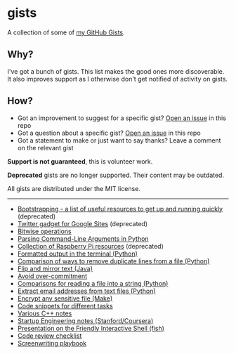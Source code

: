 # gists

A collection of some of [my GitHub Gists](https://gist.github.com/dideler?direction=desc&sort=updated).

## Why?

I've got a bunch of gists. This list makes the good ones more discoverable.  
It also improves support as I otherwise don't get notified of activity on gists.

## How?

- Got an improvement to suggest for a specific gist? [Open an issue] in this repo
- Got a question about a specific gist? [Open an issue] in this repo
- Got a statement to make or just want to say thanks? Leave a comment on the relevant gist

**Support is not guaranteed**, this is volunteer work.

**Deprecated** gists are no longer supported. Their content may be outdated.

All gists are distributed under the MIT license.

[open an issue]: ../../issues/new

---

- [Bootstrapping - a list of useful resources to get up and running quickly](https://gist.github.com/dideler/1718200) (deprecated)
- [Twitter gadget for Google Sites](https://gist.github.com/dideler/2153825) (deprecated)
- [Bitwise operations](https://gist.github.com/dideler/2365607)
- [Parsing Command-Line Arguments in Python](https://gist.github.com/dideler/2395703)
- [Collection of Raspberry Pi resources](https://gist.github.com/dideler/3394257) (deprecated)
- [Formatted output in the terminal (Python)](https://gist.github.com/dideler/3814182)
- [Comparison of ways to remove duplicate lines from a file (Python)](https://gist.github.com/dideler/4688053)
- [Flip and mirror text (Java)](https://gist.github.com/dideler/4969581)
- [Avoid over-commitment](https://gist.github.com/dideler/4982537)
- [Comparisons for reading a file into a string (Python)](https://gist.github.com/dideler/5217307)
- [Extract email addresses from text files (Python)](https://gist.github.com/dideler/5219706)
- [Encrypt any sensitive file (Make)](https://gist.github.com/dideler/5219993)
- [Code snippets for different tasks](https://gist.github.com/dideler/5242203)
- [Various C++ notes](https://gist.github.com/dideler/5537024)
- [Startup Engineering notes (Stanford/Coursera)](https://gist.github.com/dideler/5796745)
- [Presentation on the Friendly Interactive Shell (fish)](https://gist.github.com/dideler/5864376)
- [Code review checklist](https://gist.github.com/dideler/5912225)
- [Screenwriting playbook](https://gist.github.com/dideler/6043168)
